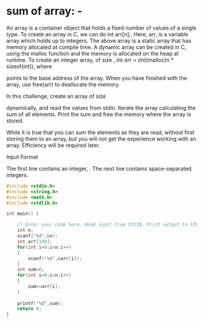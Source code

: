 # sum of array: -
An array is a container object that holds a fixed number of values of a single type. To create an array in C, we can do int arr[n];. Here, arr, is a variable array which holds up to integers. The above array is a static array that has memory allocated at compile time. A dynamic array can be created in C, using the malloc function and the memory is allocated on the heap at runtime. To create an integer array, of size , int *arr = (int*)malloc(n * sizeof(int)), where

points to the base address of the array. When you have finished with the array, use free(arr) to deallocate the memory.

In this challenge, create an array of size

dynamically, and read the values from stdin. Iterate the array calculating the sum of all elements. Print the sum and free the memory where the array is stored.

While it is true that you can sum the elements as they are read, without first storing them to an array, but you will not get the experience working with an array. Efficiency will be required later.

Input Format

The first line contains an integer,
.
The next line contains space-separated integers.

```C
#include <stdio.h>
#include <string.h>
#include <math.h>
#include <stdlib.h>

int main() {

    /* Enter your code here. Read input from STDIN. Print output to STDOUT */  
    int n;
    scanf("%d",&n);
    int arr[100];
    for(int i=0;i<n;i++)
    {
        scanf("%d",&arr[i]);
    }  
    int sum=0;
    for(int i=0;i<n;i++)
    {
        sum+=arr[i];
    }
    
    printf("%d",sum);
    return 0;
}
```
